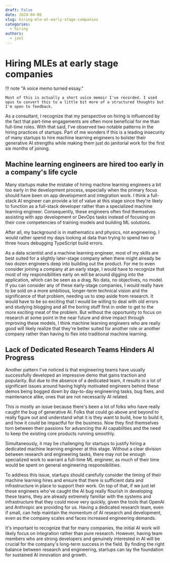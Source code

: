 ```yaml
---
draft: False
date: 2024-04-08
slug: hiring-mle-at-early-stage-companies
categories:
  - hiring
authors:
  - jxnl
---
```


# Hiring MLEs at early stage companies

!!! note "A voice memo turned essay."

    Most of this is actually a short voice memoir I've recorded. I used opus to convert this to a little bit more of a structured thoughts but I'm open to feedback.

As a consultant, I recognize that my perspective on hiring is influenced by the fact that part-time engagements are often more beneficial for me than full-time roles. With that said, I've observed two notable patterns in the hiring practices of startups. Part of me wonders if this is a leading insecurity of many startups to hire machine learning engineers to bolster their generative AI strengths while making them just do janitorial work for the first six months of joining.

## Machine learning engineers are hired too early in a company's life cycle

Many startups make the mistake of hiring machine learning engineers a bit too early in the development process, especially when the primary focus should have been on app development and integration work. I think a full-stack AI engineer can provide a lot of value at this stage since they're likely to function as a full-stack developer rather than a specialized machine learning engineer. Consequently, these engineers often find themselves assisting with app development or DevOps tasks instead of focusing on their core competencies of training models and building ML solutions.

After all, my background is in mathematics and physics, not engineering. I would rather spend my days looking at data than trying to spend two or three hours debugging TypeScript build errors.

As a data scientist and a machine learning engineer, most of my skills are best suited for a slightly later-stage company when there might already be two dozen engineers deep into building out the product. For me to even consider joining a company at an early stage, I would have to recognize that most of my responsibilities early on will be around digging into the application, which can be seen as a drag. No data, no objectives, no model. If you can consider any of these early-stage companies, I would really have to be sold on a more ambitious, longer-term technical vision and the significance of that problem, needing us to step aside from research. It would have to be so exciting that I would be willing to deal with old errors and studying blogging and all the boring stuff first in order to get to the more exciting meat of the problem. But without the opportunity to focus on research at some point in the near future and drive impact through improving these models, I think machine learning engineers who are really good will likely realize that they're better suited for another role or another company rather than having to flex into traditional machine learning.

## Lack of Dedicated Research Teams Hinders AI Progress

Another pattern I've noticed is that engineering teams have usually successfully developed an impressive demo that gains traction and popularity. But due to the absence of a dedicated team, it results in a lot of significant issues around having highly motivated engineers behind these demos being bogged down by day-to-day engineering tasks, bug fixes, and maintenance alike, ones that are not necessarily AI related.

This is mostly an issue because there's been a lot of folks who have really caught the bug of generative AI. Folks that could go above and beyond to really figure out and understand what it is they want to build, how to build it, and how it could be impactful for the business. Now they find themselves torn between their passions for advancing the AI capabilities and the need to keep the existing core products running smoothly.

Simultaneously, it may be challenging for startups to justify hiring a dedicated machine learning engineer at this stage. Without a clear division between research and engineering tasks, there may not be enough specialized work to warrant a full-time ML engineer, as much of their time would be spent on general engineering responsibilities.

To address this issue, startups should carefully consider the timing of their machine learning hires and ensure that there is sufficient data and infrastructure in place to support their work. On top of that, if we just let these engineers who've caught the AI bug really flourish in developing these teams, they are already extremely familiar with the systems and infrastructure that they could move very quickly, given the tools that OpenAI and Anthropic are providing for us. Having a dedicated research team, even if small, can help maintain the momentum of AI research and development, even as the company scales and faces increased engineering demands.

It's important to recognize that for many companies, the initial AI work will likely focus on integration rather than pure research. However, having team members who are strong developers and genuinely interested in AI will be crucial for the company's long-term success in the field. By finding the right balance between research and engineering, startups can lay the foundation for sustained AI innovation and growth.